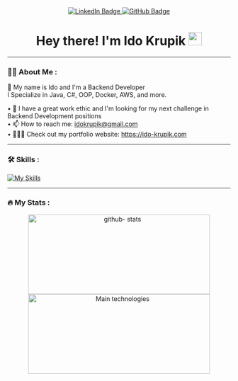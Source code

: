 <div id="badges" align="center">
  <a href="https://www.linkedin.com/in/idokrupik">
    <img src="https://img.shields.io/badge/LinkedIn-blue?style=for-the-badge&logo=linkedin&logoColor=white" alt="LinkedIn Badge"/>
  </a>
  
   <a href="https://github.com/Idokr1">
    <img src="https://img.shields.io/badge/GitHub-lightgrey?style=for-the-badge&logo=github&logoColor=white" alt="GitHub Badge"/>
  </a>
</div>

<div align="center">
<img src="https://komarev.com/ghpvc/?username=Idokr1&style=flat-square&color=blue" alt=""/>
</div>

<h1 align="center">
  Hey there! I'm Ido Krupik
  <img src="https://media.giphy.com/media/hvRJCLFzcasrR4ia7z/giphy.gif" width="30px"/>
</h1>

---

### :man_technologist: About Me :

🤔 My name is Ido and I'm a Backend Developer <br/>
I Specialize in Java, C#, OOP, Docker, AWS, and more. <br/>

• 🌱 I have a great work ethic and I'm looking for my next challenge in Backend Development positions<br>
• 📫 How to reach me: idokrupik@gmail.com <br>
• 👨🏻‍💻 Check out my portfolio website: https://ido-krupik.com <br>

---

### :hammer_and_wrench: Skills :
[![My Skills](https://skillicons.dev/icons?i=java,cs,py,docker,dotnet,spring,aws,azure,git,postman,kafka,redis,cassandra,postgres,react)](https://skillicons.dev)

---

### :fire: My Stats :

<p align="center">
<a href="https://github.com/Idokr1">
  <img height="180em" width="410em" src="https://github-readme-stats-eight-theta.vercel.app/api?username=Idokr1&show_icons=true&theme=buefy&include_all_commits=true&count_private=true" alt="github- stats"/>
  <img height="180em" width="410em" src="https://github-readme-stats-eight-theta.vercel.app/api/top-langs/?username=Idokr1&layout=compact&langs_count=8&theme=buefy" alt="Main technologies"/>
</a>
</p>
